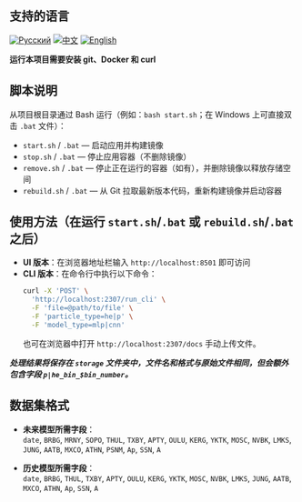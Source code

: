 ## 支持的语言
[![Русский](https://img.shields.io/badge/lang-Русский-blue)](README.md)
[![中文](https://img.shields.io/badge/lang-中文-green)](docs/README.zh.md)
[![English](https://img.shields.io/badge/lang-English-green)](docs/README.en.md)

**运行本项目需要安装 git、Docker 和 curl**

## 脚本说明
从项目根目录通过 Bash 运行（例如：`bash start.sh`；在 Windows 上可直接双击 `.bat` 文件）：
- `start.sh` / `.bat` — 启动应用并构建镜像  
- `stop.sh` / `.bat` — 停止应用容器（不删除镜像）  
- `remove.sh` / `.bat` — 停止正在运行的容器（如有），并删除镜像以释放存储空间  
- `rebuild.sh` / `.bat` — 从 Git 拉取最新版本代码，重新构建镜像并启动容器  

## 使用方法（在运行 `start.sh`/`.bat` 或 `rebuild.sh`/`.bat` 之后）
- **UI 版本**：在浏览器地址栏输入 `http://localhost:8501` 即可访问  
- **CLI 版本**：在命令行中执行以下命令：
  ```bash
  curl -X 'POST' \
    'http://localhost:2307/run_cli' \
    -F 'file=@path/to/file' \
    -F 'particle_type=he|p' \
    -F 'model_type=mlp|cnn'
  ```
  也可在浏览器中打开 `http://localhost:2307/docs` 手动上传文件。

***处理结果将保存在 `storage` 文件夹中，文件名和格式与原始文件相同，但会额外包含字段 `p|he_bin_$bin_number`。***

## 数据集格式
- **未来模型所需字段**：  
  `date`, `BRBG`, `MRNY`, `SOPO`, `THUL`, `TXBY`, `APTY`, `OULU`, `KERG`, `YKTK`, `MOSC`, `NVBK`, `LMKS`, `JUNG`, `AATB`, `MXCO`, `ATHN`, `PSNM`, `Ap`, `SSN`, `A`

- **历史模型所需字段**：  
  `date`, `BRBG`, `THUL`, `TXBY`, `APTY`, `OULU`, `KERG`, `YKTK`, `MOSC`, `NVBK`, `LMKS`, `JUNG`, `AATB`, `MXCO`, `ATHN`, `Ap`, `SSN`, `A`